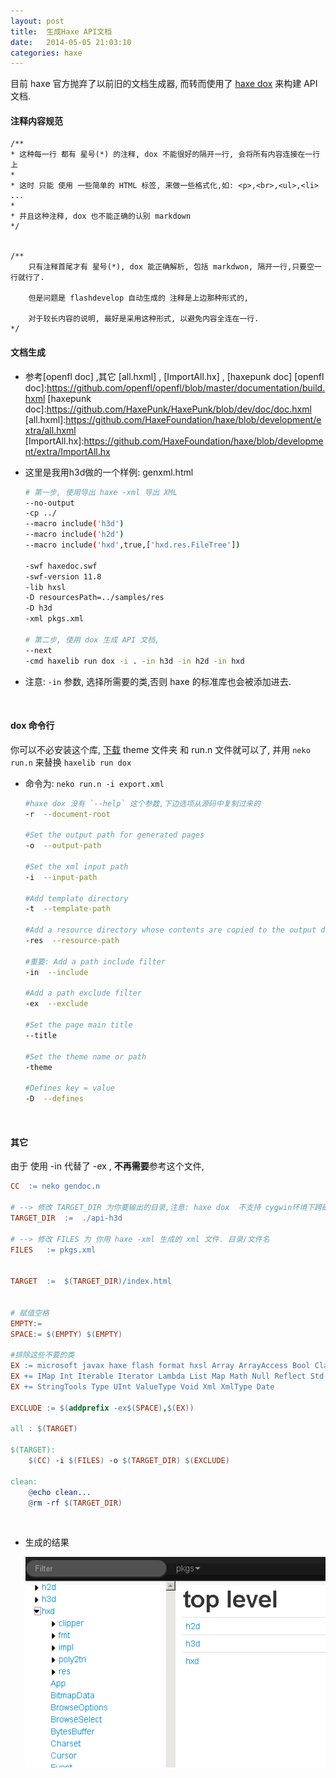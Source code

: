 ```yaml
---
layout: post
title:  生成Haxe API文档
date:   2014-05-05 21:03:10
categories: haxe
---
```


目前 haxe 官方抛弃了以前旧的文档生成器, 而转而使用了 [haxe dox](https://github.com/dpeek/dox) 来构建 API 文档.


<!-- more -->

#### 注释内容规范

```
/**
* 这种每一行 都有 星号(*) 的注释, dox 不能很好的隔开一行, 会将所有内容连接在一行上
*
* 这时 只能 使用 一些简单的 HTML 标签, 来做一些格式化,如: <p>,<br>,<ul>,<li> ...
*
* 并且这种注释, dox 也不能正确的认别 markdown
*/


/**
	只有注释首尾才有 星号(*), dox 能正确解析, 包括 markdwon, 隔开一行,只要空一行就行了. 

	但是问题是 flashdevelop 自动生成的 注释是上边那种形式的, 

	对于较长内容的说明, 最好是采用这种形式, 以避免内容全连在一行.
*/
```


#### 文档生成


 * 参考[openfl doc] ,其它 [all.hxml] , [ImportAll.hx] , [haxepunk doc]
[openfl doc]:https://github.com/openfl/openfl/blob/master/documentation/build.hxml
[haxepunk doc]:https://github.com/HaxePunk/HaxePunk/blob/dev/doc/doc.hxml
[all.hxml]:https://github.com/HaxeFoundation/haxe/blob/development/extra/all.hxml
[ImportAll.hx]:https://github.com/HaxeFoundation/haxe/blob/development/extra/ImportAll.hx

 * 这里是我用h3d做的一个样例: genxml.html

	```bash
	# 第一步, 使用导出 haxe -xml 导出 XML
	--no-output
	-cp ../
	--macro include('h3d')
	--macro include('h2d')
	--macro include('hxd',true,['hxd.res.FileTree'])

	-swf haxedoc.swf
	-swf-version 11.8
	-lib hxsl
	-D resourcesPath=../samples/res
	-D h3d
	-xml pkgs.xml

	# 第二步, 使用 dox 生成 API 文档, 
	--next
	-cmd haxelib run dox -i . -in h3d -in h2d -in hxd
	```
 * 注意:  `-in` 参数, 选择所需要的类,否则 haxe 的标准库也会被添加进去.



<br />



#### dox 命令行

你可以不必安装这个库, [下载](https://github.com/dpeek/dox) theme 文件夹 和 run.n 文件就可以了, 并用 `neko run.n` 来替换 `haxelib run dox`

 * 命令为: `neko run.n -i export.xml`

	```bash
	#haxe dox 没有 `--help` 这个参数,下边选项从源码中复制过来的
	-r  --document-root

	#Set the output path for generated pages
	-o  --output-path
		
	#Set the xml input path
	-i  --input-path

	#Add template directory
	-t  --template-path

	#Add a resource directory whose contents are copied to the output directory
	-res  --resource-path

	#重要: Add a path include filter 
	-in  --include

	#Add a path exclude filter
	-ex  --exclude

	#Set the page main title
	--title

	#Set the theme name or path
	-theme

	#Defines key = value
	-D  --defines
	```

<br />



#### 其它

由于 使用 -in 代替了 -ex , **不再需要**参考这个文件, 

```makefile
CC	:= neko gendoc.n

# --> 修改 TARGET_DIR 为你要输出的目录,注意: haxe dox  不支持 cygwin环境下跨磁盘的的目录
TARGET_DIR	:=	./api-h3d

# --> 修改 FILES 为 你用 haxe -xml 生成的 xml 文件. 目录/文件名
FILES	:= pkgs.xml


TARGET	:=	$(TARGET_DIR)/index.html


# 赋值空格
EMPTY:=
SPACE:= $(EMPTY) $(EMPTY)

#排除这些不要的类
EX := microsoft javax haxe flash format hxsl Array ArrayAccess Bool Class Dynamic EReg Enum EnumValue Float
EX += IMap Int Iterable Iterator Lambda List Map Math Null Reflect Std String StringBuf
EX += StringTools Type UInt ValueType Void Xml XmlType Date

EXCLUDE := $(addprefix -ex$(SPACE),$(EX))

all : $(TARGET)
	
$(TARGET):
	$(CC) -i $(FILES) -o $(TARGET_DIR) $(EXCLUDE)

clean:
	@echo clean...
	@rm -rf $(TARGET_DIR)

```
<br />

 * 生成的结果

	![结果](/assets/img/gen-haxe-doc-demo.png)